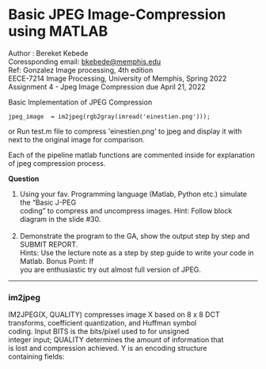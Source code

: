 # Basic JPEG Image-Compression using MATLAB

Author : Bereket Kebede <br>
Coressponding email: bkebede@memphis.edu  <br>
Ref: Gonzalez Image processing, 4th edition <br>
EECE-7214 Image Processing, University of Memphis, Spring 2022 <br>
Assignment 4 - Jpeg Image Compression due April 21, 2022 <br>


Basic Implementation of JPEG Compression <br>
~~~
jpeg_image  = im2jpeg(rgb2gray(imread('einestien.png')));
~~~
or Run test.m file to compress 'einestien.png' to jpeg and display it with <br>
next to the original image for comparison.

Each of the pipeline matlab functions are commented inside for explanation <br>
of jpeg compression process. <br>

**Question** <br>
1. Using your fav. Programming language (Matlab, Python etc.) simulate the “Basic J-PEG <br>
coding” to compress and uncompress images. Hint: Follow block diagram in the slide #30. <br><br>
2. Demonstrate the program to the GA, show the output step by step and SUBMIT REPORT. <br>
Hints: Use the lecture note as a step by step guide to write your code in Matlab. Bonus Point: If <br>
you are enthusiastic try out almost full version of JPEG.

----
### im2jpeg <br>

IM2JPEG(X, QUALITY) compresses image X based on 8 x 8 DCT <br>
transforms, coefficient quantization, and Huffman symbol <br>
coding. Input BITS is the bits/pixel used to for unsigned <br>
integer input; QUALITY determines the amount of information that <br>
is lost and compression achieved. Y is an encoding structure <br>
containing fields: <br>


